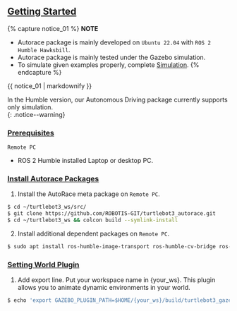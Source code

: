 <!-- ## Getting Started -->
## [Getting Started](#getting-started)

{% capture notice_01 %}
**NOTE**
- Autorace package is mainly developed on `Ubuntu 22.04` with `ROS 2 Humble Hawksbill`.
- Autorace package is mainly tested under the Gazebo simulation.
- To simulate given examples properly, complete [Simulation](/docs/en/platform/turtlebot3/simulation/). 
{% endcapture %}

<div class="notice">{{ notice_01 | markdownify }}</div>

In the Humble version, our Autonomous Driving package currently supports only simulation.  
{: .notice--warning}

### [Prerequisites](#prerequisites)

`Remote PC`

- ROS 2 Humble installed Laptop or desktop PC.

### [Install Autorace Packages](#install-autorace-packages)

1. Install the AutoRace meta package on `Remote PC`.
```bash
$ cd ~/turtlebot3_ws/src/
$ git clone https://github.com/ROBOTIS-GIT/turtlebot3_autorace.git
$ cd ~/turtlebot3_ws && colcon build --symlink-install
```

2. Install additional dependent packages on `Remote PC`.
```bash
$ sudo apt install ros-humble-image-transport ros-humble-cv-bridge ros-humble-vision-opencv python3-opencv libopencv-dev ros-humble-image-pipeline
```

### [Setting World Plugin](#setting-world-plugin)

1. Add export line. Put your workspace name in {your_ws}. This plugin allows you to animate dynamic environments in your world.  
``` bash
$ echo 'export GAZEBO_PLUGIN_PATH=$HOME/{your_ws}/build/turtlebot3_gazebo:$GAZEBO_PLUGIN_PATH' >> ~/.bashrc
```
